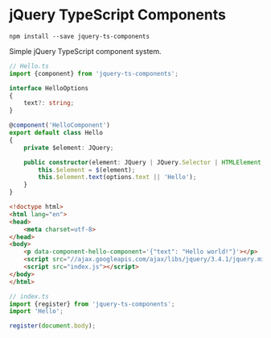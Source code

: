 # jQuery TypeScript Components

`npm install --save jquery-ts-components`

Simple jQuery TypeScript component system.

```ts
// Hello.ts
import {component} from 'jquery-ts-components';

interface HelloOptions
{
    text?: string;
}

@component('HelloComponent')
export default class Hello
{
    private $element: JQuery;

    public constructor(element: JQuery | JQuery.Selector | HTMLElement, options: HelloOptions = {})    {
        this.$element = $(element);
        this.$element.text(options.text || 'Hello');
    }
}
```

```html
<!doctype html>
<html lang="en">
<head>
    <meta charset=utf-8>
</head>
<body>
    <p data-component-hello-component='{"text": "Hello world!"}'></p>
    <script src="//ajax.googleapis.com/ajax/libs/jquery/3.4.1/jquery.min.js"></script>
    <script src="index.js"></script>
</body>
</html>
```

```ts
// index.ts
import {register} from 'jquery-ts-components';
import 'Hello';

register(document.body);
```

